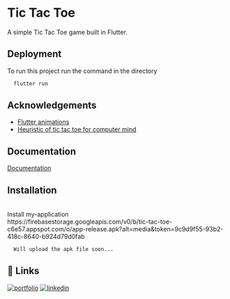 
# Tic Tac Toe

A simple Tic Tac Toe game built in Flutter.


## Deployment

To run this project run the command in the directory

```bash
  flutter run
```

## Acknowledgements

 - [Flutter animations](https://www.kindacode.com/article/flutter-colortween/)
 - [Heuristic of tic tac toe for computer mind](https://iopscience.iop.org/article/10.1088/1757-899X/864/1/012090/pdf)



## Documentation

[Documentation](https://docs.flutter.dev/)




## Installation
<br>
Install my-application
<br>
https://firebasestorage.googleapis.com/v0/b/tic-tac-toe-c6e57.appspot.com/o/app-release.apk?alt=media&token=9c9d9f55-93b2-418c-8640-b924d79d0fab

```bash
  Will upload the apk file soon...
```

## 🔗 Links
[![portfolio](https://img.shields.io/badge/my_portfolio-000?style=for-the-badge&logo=ko-fi&logoColor=white)](https://github.com/Prakash251299)
[![linkedin](https://img.shields.io/badge/linkedin-0A66C2?style=for-the-badge&logo=linkedin&logoColor=white)](linkedin.com/in/prakash-pratap-singh-3238101bb)
